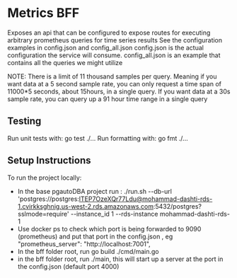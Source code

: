 # Metrics BFF

Exposes an api that can be configured to expose routes for executing arbitrary prometheus queries for time series results
See the configuration examples in config.json and config_all.json
config.json is the actual configuration the service will consume. 
config_all.json is an example that contains all the queries we might utilize

NOTE: There is a limit of 11 thousand samples per query. Meaning if you want data at a 5 second sample rate, you can only request a time span of 11000*5 seconds, about 15hours, in a single query. If you want data at a 30s sample rate, you can query up a 91 hour time range in a single query

## Testing

Run unit tests with: go test ./...
Run formatting with: go fmt ./...

## Setup Instructions
To run the project locally:

- In the base pgautoDBA project run : ./run.sh --db-url 'postgres://postgres:lTEP7OzeXQr77Ldu@mohammad-dashti-rds-1.cvirkksghnig.us-west-2.rds.amazonaws.com:5432/postgres?sslmode=require' --instance_id 1 --rds-instance mohammad-dashti-rds-1
- Use docker ps to check which port is being forwarded to 9090 (prometheus) and put that port in the config.json , eg "prometheus_server": "http://localhost:7001",
- In the bff folder root, run go build ./cmd/main.go
- in the bff folder root, run ./main, this will start up a server at the port in the config.json (default port 4000)
